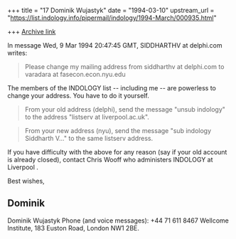 +++
title = "17 Dominik Wujastyk"
date = "1994-03-10"
upstream_url = "https://list.indology.info/pipermail/indology/1994-March/000935.html"

+++
[Archive link](https://list.indology.info/pipermail/indology/1994-March/000935.html)

In message Wed, 9 Mar 1994 20:47:45 GMT, SIDDHARTHV at delphi.com  writes:

> Please change my mailing address from
> siddharthv at delphi.com to varadara at fasecon.econ.nyu.edu

The members of the INDOLOGY list -- including me -- are powerless to change
your address.  You have to do it yourself.

>From your old address (delphi), send the message "unsub indology" to the
address "listserv at liverpool.ac.uk".

>From your new address (nyu), send the message "sub indology Siddharth V..."
to the same listserv address.

If you have difficulty with the above for any reason (say if your old
account is already closed), contact Chris Wooff who administers INDOLOGY at
Liverpool <QQ43 at UK.AC.LIVERPOOL>.

Best wishes,

Dominik
--
Dominik Wujastyk           Phone (and voice messages): +44 71 611 8467
Wellcome Institute, 183 Euston Road, London NW1 2BE.





